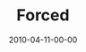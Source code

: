 ---
layout: message
category: message
series: "Force Feed"
title: "Forced"
date: 2010-04-11-00-00
message_id: 614
sc-permalink-url: "http://soundcloud.com/crdschurch/forced"
audio: "http://s3.amazonaws.com/crossroads-media/messages/audio/ForceFeed1.mp3"
audio-duration: "38:49"
description: "Brian Wells talks about how media impacts our life."
video: "http://s3.amazonaws.com/crossroads-media/messages/video/ForceFeed1.mp4"
video-duration: "38:49"
yt-embed-url: "//www.youtube.com/embed/Y6Lu9jzZEHA"
video-image: "http://s3.amazonaws.com/crossroads-media/images/ForceFeed1-still-1.jpg"
program: "http://s3.amazonaws.com/crossroads-media/documents/04_10-11_10Program.pdf"
tag: 
 - wells
 - movie
 - media
explicit: false
---